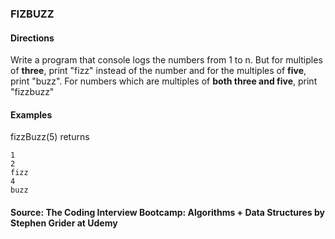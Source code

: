 ### FIZBUZZ

#### Directions
  Write a program that console logs the numbers from 1 to n.
  But for multiples of **three**, print "fizz" instead of the number 
  and for the multiples of **five**, print "buzz".
  For numbers which are multiples of **both three and five**, print "fizzbuzz"


#### Examples
  fizzBuzz(5) returns

  ````
  1
  2
  fizz
  4
  buzz
  ````


#### Source: The Coding Interview Bootcamp: Algorithms + Data Structures by Stephen Grider at Udemy 